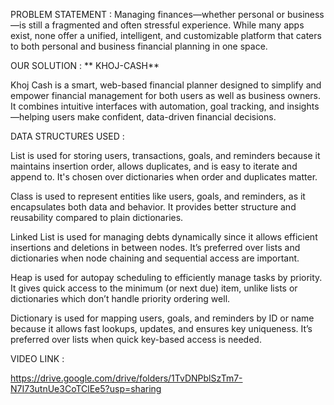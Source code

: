 PROBLEM STATEMENT :
Managing finances—whether personal or business—is still a fragmented and often stressful experience.
While many apps exist, none offer a unified, intelligent, and customizable platform that caters to both personal and business financial planning in one space.

OUR SOLUTION : ** KHOJ-CASH**

Khoj Cash is a smart, web-based financial planner designed to simplify and empower financial management for both users as well as business owners.
It combines intuitive interfaces with automation, goal tracking, and insights—helping users make confident, data-driven financial decisions.

DATA STRUCTURES USED : 

 List is used for storing users, transactions, goals, and reminders because it maintains insertion order, allows duplicates, and is easy to iterate and append to. It's chosen over dictionaries when order and duplicates matter.

 Class is used to represent entities like users, goals, and reminders, as it encapsulates both data and behavior. It provides better structure and reusability compared to plain dictionaries.

 Linked List is used for managing debts dynamically since it allows efficient insertions and deletions in between nodes. It’s preferred over lists and dictionaries when node chaining and sequential access are important.

 Heap is used for autopay scheduling to efficiently manage tasks by priority. It gives quick access to the minimum (or next due) item, unlike lists or dictionaries which don’t handle priority ordering well.

Dictionary is used for mapping users, goals, and reminders by ID or name because it allows fast lookups, updates, and ensures key uniqueness. It’s preferred over lists when quick key-based access is needed.


VIDEO LINK : 

https://drive.google.com/drive/folders/1TvDNPblSzTm7-N7I73utnUe3CoTClEe5?usp=sharing
